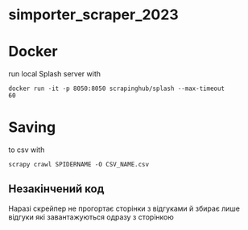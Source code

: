 # simporter_scraper_2023


# Docker
run local Splash server with

<code>docker run -it -p 8050:8050 scrapinghub/splash --max-timeout 60</code>

# Saving
 to csv with
 
 <code>scrapy crawl SPIDERNAME -O CSV_NAME.csv</code>
 
 ## Незакінчений код
 
 Наразі скрейпер не прогортає сторінки з відгуками й збирає лише відгуки які завантажуються одразу з сторінкою
